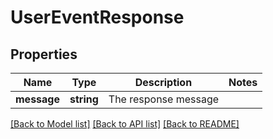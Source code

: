 # UserEventResponse

## Properties
Name | Type | Description | Notes
------------ | ------------- | ------------- | -------------
**message** | **string** | The response message | 

[[Back to Model list]](../README.md#documentation-for-models) [[Back to API list]](../README.md#documentation-for-api-endpoints) [[Back to README]](../README.md)


